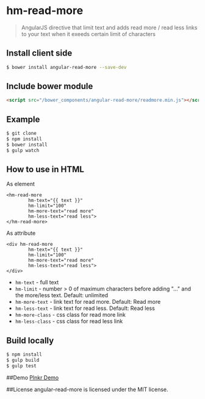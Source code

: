 # hm-read-more
> AngularJS directive that limit text and adds read more / read less links to your text when it exeeds certain limit of characters


## Install client side
```bash
$ bower install angular-read-more --save-dev 
```

## Include bower module
```html
<script src="/bower_components/angular-read-more/readmore.min.js"></script>
```

## Example
```bash
$ git clone
$ npm install
$ bower install
$ gulp watch
```

## How to use in HTML
As element
```
<hm-read-more
		hm-text="{{ text }}" 
		hm-limit="100" 
		hm-more-text="read more" 
		hm-less-text="read less">
</hm-read-more>
```

As attribute
```
<div hm-read-more
		hm-text="{{ text }}" 
		hm-limit="100" 
		hm-more-text="read more" 
		hm-less-text="read less">
</div>
```

* `hm-text` - full text
* `hm-limit` - number > 0 of maximum characters before adding "..." and the more/less text. Default: unlimited
* `hm-more-text` - link text for read more. Default: Read more
* `hm-less-text` - link text for read less. Default: Read less
* `hm-more-class` - css class for read more link
* `hm-less-class` - css class for read less link

## Build locally
```bash
$ npm install 
$ gulp build
$ gulp test
```

##Demo
[Plnkr Demo](http://plnkr.co/7ggKNRw7nwCLmPN0y4Az)

##License
angular-read-more is licensed under the MIT license.

